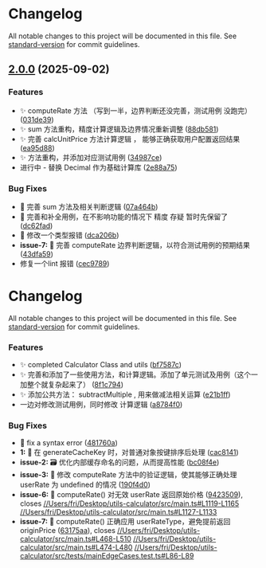 # Changelog

All notable changes to this project will be documented in this file. See [standard-version](https://github.com/conventional-changelog/standard-version) for commit guidelines.

## [2.0.0](https://github.com/Fridolph/utils-calculator/compare/v2.1.0...v2.0.0) (2025-09-02)


### Features

* :sparkles: computeRate 方法 （写到一半，边界判断还没完善，测试用例 没跑完） ([031de39](https://github.com/Fridolph/utils-calculator/commit/031de39da16a0741050a5544177237cf3c2e89c2))
* :sparkles: sum 方法重构，精度计算逻辑及边界情况重新调整 ([88db581](https://github.com/Fridolph/utils-calculator/commit/88db581cca5da6d41ec0a0d0e3655ade6ffc7be5))
* :sparkles: 完善  calcUnitPrice 方法计算逻辑 ， 能够正确获取用户配置返回结果 ([ea95d88](https://github.com/Fridolph/utils-calculator/commit/ea95d886d1a1546ce740afbbc4a24dce04f13876))
* :sparkles: 方法重构，并添加对应测试用例 ([34987ce](https://github.com/Fridolph/utils-calculator/commit/34987ce0291af26395c598701eebca7c0aa04fee))
* 进行中 - 替换 Decimal 作为基础计算库 ([2e88a75](https://github.com/Fridolph/utils-calculator/commit/2e88a75649688a24d9b5b6ada4ae599651012fb6))


### Bug Fixes

* :bug: 完善 sum 方法及相关判断逻辑 ([07a464b](https://github.com/Fridolph/utils-calculator/commit/07a464b7dbc01767a811c240d8d845a1da2535b7))
* :bug: 完善和补全用例，在不影响功能的情况下 精度 存疑 暂时先保留了 ([dc62fad](https://github.com/Fridolph/utils-calculator/commit/dc62fad5b24bd51e8b10a342fe4db3aaaa72e436))
* :rotating_light: 修改一个类型报错 ([dca206b](https://github.com/Fridolph/utils-calculator/commit/dca206be1db0463d64e20d280115721479642697))
* **issue-7:** :bug: 完善 computeRate 边界判断逻辑，以符合测试用例的预期结果 ([43dfa59](https://github.com/Fridolph/utils-calculator/commit/43dfa59a87fa07579c60eecc4e55a9491262defb))
* 修复一个lint 报错 ([cec9789](https://github.com/Fridolph/utils-calculator/commit/cec978927c43df897fd4e95c65a9588e8b36aa98))

# Changelog

All notable changes to this project will be documented in this file. See [standard-version](https://github.com/conventional-changelog/standard-version) for commit guidelines.

### Features

* :sparkles: completed Calculator Class and utils ([bf7587c](https://github.com/Fridolph/utils-calculator/commit/bf7587c42f67c682d0ebc08480e70e9879912c96))
* :sparkles: 完善和添加了一些使用方法，和计算逻辑。添加了单元测试及用例（这个一加整个就复杂起来了） ([8f1c794](https://github.com/Fridolph/utils-calculator/commit/8f1c7949ffb4053096d6978b0f42b81b17bf4104))
* :sparkles: 添加公共方法： subtractMultiple , 用来做减法相关运算 ([e21b1ff](https://github.com/Fridolph/utils-calculator/commit/e21b1fffe8d5d789498134e8e0f48bb865a2d959))
* 一边对修改测试用例，同时修改 计算逻辑 ([a8784f0](https://github.com/Fridolph/utils-calculator/commit/a8784f0a3017ba573cb5a8673bbe95adca036fd4))


### Bug Fixes

* :bug: fix a  syntax error ([481760a](https://github.com/Fridolph/utils-calculator/commit/481760abb0721f3ddce38a0b06473d407ab9eb5e))
* **1:** :bug: 在 generateCacheKey 时，对普通对象按键排序后处理 ([cac8141](https://github.com/Fridolph/utils-calculator/commit/cac814166a65186a7816ef6a7aea49e298c000b3))
* **issue-2:** :card_file_box: 优化内部缓存命名的问题，从而提高性能 ([bc08f4e](https://github.com/Fridolph/utils-calculator/commit/bc08f4e195077233e211f8e797227c5d13150a7e))
* **issue-3:** :bug: 修改 computeRate 方法中的验证逻辑，使其能够正确处理 userRate 为 undefined 的情况 ([190f4d0](https://github.com/Fridolph/utils-calculator/commit/190f4d044dbcd6cf18e27477e84444b818e7c78d))
* **issue-6:** :bug: computeRate() 对无效 userRate 返回原始价格 ([9423509](https://github.com/Fridolph/utils-calculator/commit/94235096243d9efc1912b4cb7777ee54539c7410)), closes [//Users/fri/Desktop/utils-calculator/src/main.ts#L1119-L1165](https://github.com/Fridolph///Users/fri/Desktop/utils-calculator/src/main.ts/issues/L1119-L1165) [//Users/fri/Desktop/utils-calculator/src/main.ts#L1127-L1133](https://github.com/Fridolph///Users/fri/Desktop/utils-calculator/src/main.ts/issues/L1127-L1133)
* **issue-7:** :bug: computeRate() 正确应用 userRateType，避免提前返回 originPrice ([63175aa](https://github.com/Fridolph/utils-calculator/commit/63175aae49f468769a0f10e141a53b0eb7dee8ef)), closes [//Users/fri/Desktop/utils-calculator/src/main.ts#L468-L510](https://github.com/Fridolph///Users/fri/Desktop/utils-calculator/src/main.ts/issues/L468-L510) [//Users/fri/Desktop/utils-calculator/src/main.ts#L474-L480](https://github.com/Fridolph///Users/fri/Desktop/utils-calculator/src/main.ts/issues/L474-L480) [//Users/fri/Desktop/utils-calculator/src/tests/mainEdgeCases.test.ts#L86-L89](https://github.com/Fridolph///Users/fri/Desktop/utils-calculator/src/tests/mainEdgeCases.test.ts/issues/L86-L89)
